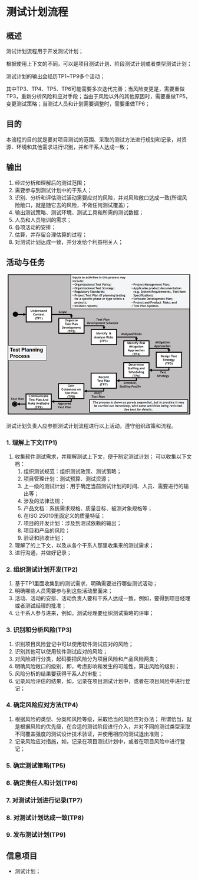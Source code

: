 # 测试计划流程

## 概述

测试计划流程用于开发测试计划；

根据使用上下文的不同，可以是项目测试计划、阶段测试计划或者类型测试计划；

测试计划的输出会经历TP1~TP9多个活动；

其中TP3、TP4、TP5、TP6可能需要多次迭代完善；当风险变更是，需要重做TP3，重新分析风险和应对手段；当由于风险以外的其他原因时，需要重做TP5，变更测试策略；当测试人员和计划需要调整时，需要重做TP6；

## 目的

本流程的目的就是要对项目测试的范围、采取的测试方法进行规划和记录，对资源、环境和其他需求进行识别，并和干系人达成一致；

## 输出

1. 经过分析和理解后的测试范围；
2. 需要参与到测试计划中的干系人；
3. 识别、分析和评估测试活动需要应对的风险，并对风险敞口达成一致\(所谓风险敞口，就是随它去的风险，不做任何测试覆盖\)；
4. 输出测试策略、测试环境、测试工具和所需的测试数据；
5. 人员和人员培训的需求；
6. 各项活动的安排；
7. 估算，并存留合理估算的过程；
8. 对测试计划达成一致，并分发给个利益相关人；

## 活动与任务

![](../../../../.gitbook/assets/image%20%2871%29.png)

测试计划负责人应参照测试计划流程进行以上活动，遵守组织政策和流程。

### **1. 理解上下文\(TP1\)**

1. 收集软件测试需求，并理解测试上下文，便于制定测试计划； 可以收集以下文档：
   1. 组织测试规范：组织测试政策、测试策略；
   2. 项目管理计划：测试预算、测试资源；
   3. 上一级的测试计划：用于确定当前测试计划的时间、人员、需要进行的输出等；
   4. 涉及的法律法规；
   5. 产品文档：系统需求规格、质量目标、被测对象规格等；
   6. 在ISO 25010里面定义的质量特征；
   7. 项目的开发计划：涉及到测试依赖的输出；
   8. 项目和产品的风险；
   9. 验证和验收计划；
2. 理解了的上下文，以及从各个干系人那里收集来的测试需求；
3. 进行沟通，并做好记录；

### **2. 组织测试计划开发\(TP2\)**

1. 基于TP1里面收集到的测试需求，明确需要进行哪些测试活动；
2. 明确哪些人员需要参与到这些活动里面来；
3. 活动、活动的安排、活动负责人要和干系人达成一致，例如，要得到项目经理或者测试经理的批准；
4. 让干系人参与进来，例如，测试经理要组织测试策略的评审；

### **3. 识别和分析风险\(TP3\)**

1. 识别项目风险登记中可以使用软件测试应对的风险；
2. 识别其他可以使用软件测试应对的风险；
3. 对风险进行分类，起码要把风险分为项目风险和产品风险两类；
4. 明确风险敞口的级别，即，考虑影响和发生的可能性，算出风险的级别；
5. 风险分析的结果要获得干系人的审批；
6. 记录风险评估的结果，如，记录在项目测试计划中，或者在项目风险中进行登记；

### **4. 确定风险应对方法\(TP4\)**

1. 根据风险的类型、分类和风险等级，采取恰当的风险应对办法； 所谓恰当，就是根据风险的优先级，在合适的测试阶段进行介入，并对不同的测试类型采取不同覆盖强度的测试设计技术验证，并使用相应的测试退出准则；
2. 记录风险应对措施，如，记录在项目测试计划中，或者在项目风险中进行登记；

### **5. 确定测试策略\(TP5\)**

### **6. 确定责任人和计划\(TP6\)**

### **7. 对测试计划进行记录\(TP7\)**

### **8. 对测试计划达成一致\(TP8\)**

### **9. 发布测试计划\(TP9\)**

## **信息项目**

* 测试计划；

